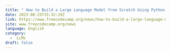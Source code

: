 ```yaml
---
title: " How to Build a Large Language Model from Scratch Using Python "
date: 2023-08-25T15:32:19Z
link: https://www.freecodecamp.org/news/how-to-build-a-large-language-model-from-scratch-using-python/?utm_medium=RSS&utm_source=news.12bit.vn
site: www.freecodecamp.org/news
language: English
category:
  -  LLMs 
draft: false
---
```

